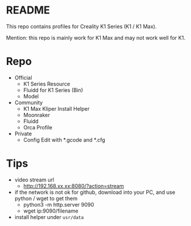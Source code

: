 # README

This repo contains profiles for Creality K1 Series (K1 / K1 Max).

Mention: this repo is mainly work for K1 Max and may not work well for K1.

# Repo
- Official 
  - K1 Series Resource
  - Fluidd for K1 Series (Bin)
  - Model
- Community
  - K1 Max Kliper Install Helper
  - Moonraker
  - Fluidd
  - Orca Profile
- Private
  - Config Edit with *.gcode and *.cfg


# Tips
- video stream url
  - http://192.168.xx.xx:8080/?action=stream
- if the network is not ok for github, download into your PC, and use python / wget to get them
  - python3 -m http.server 9090
  - wget ip:9090/filename
- install helper under `usr/data`